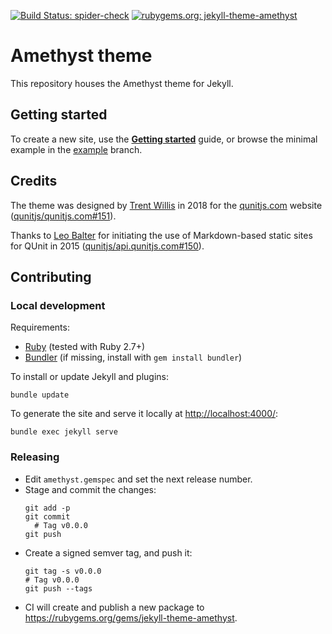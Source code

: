[![Build Status: spider-check](https://github.com/qunitjs/jekyll-theme-amethyst/actions/workflows/spider-check.yaml/badge.svg)](https://github.com/qunitjs/jekyll-theme-amethyst/actions/workflows/spider-check.yaml)
[![rubygems.org: jekyll-theme-amethyst](https://badge.fury.io/rb/jekyll-theme-amethyst.svg)](https://rubygems.org/gems/jekyll-theme-amethyst)

# Amethyst theme

This repository houses the Amethyst theme for Jekyll.

## Getting started

To create a new site, use the **[Getting started](docs/getting-started.md)** guide,
or browse the minimal example in the [example](https://github.com/qunitjs/jekyll-theme-amethyst/tree/example) branch.

## Credits

The theme was designed by [Trent Willis](https://github.com/trentmwillis/) in 2018 for the [qunitjs.com](https://qunitjs.com/) website ([qunitjs/qunitjs.com#151](https://github.com/qunitjs/qunitjs.com/issues/151#issuecomment-655154878)).

Thanks to [Leo Balter](https://github.com/leobalter) for initiating the use of Markdown-based static sites for QUnit in 2015 ([qunitjs/api.qunitjs.com#150](https://github.com/qunitjs/api.qunitjs.com/pull/150)).

## Contributing

### Local development

Requirements:

* [Ruby](https://www.ruby-lang.org/) (tested with Ruby 2.7+)
* [Bundler](https://bundler.io/) (if missing, install with `gem install bundler`)

To install or update Jekyll and plugins:

```shell
bundle update
```

To generate the site and serve it locally at <http://localhost:4000/>:

```shell
bundle exec jekyll serve
```

### Releasing

* Edit `amethyst.gemspec` and set the next release number.
* Stage and commit the changes:
  ```
  git add -p
  git commit
    # Tag v0.0.0
  git push
  ```
* Create a signed semver tag, and push it:
  ```
  git tag -s v0.0.0
  # Tag v0.0.0
  git push --tags
  ```
* CI will create and publish a new package to <https://rubygems.org/gems/jekyll-theme-amethyst>.

